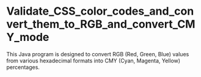 # Validate_CSS_color_codes_and_convert_them_to_RGB_and_convert_CMY_mode
This Java program is designed to convert RGB (Red, Green, Blue) values from various hexadecimal formats into CMY (Cyan, Magenta, Yellow) percentages. 
